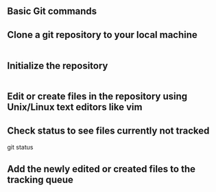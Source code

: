 Basic Git commands
---

## Clone a git repository to your local machine
```git clone <paste the url of the repository>
```

## Initialize the repository
```git init
```

## Edit or create files in the repository using Unix/Linux text editors like vim

## Check status to see files currently not tracked
git status
## Add the newly edited or created files to the tracking queue

